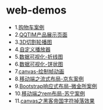# web-demos
- 1.[购物车案例]()
- 2.[QQTIM产品展示页面](http://htmlpreview.github.io/?https://github.com/G-c-chen/web-demos/blob/master/TIM-Demo/index.html)
- 3.[3D切割轮播图](http://htmlpreview.github.io/?https://github.com/G-c-chen/web-demos/blob/master/3D-Images/index.html)
- 4.[自定义播放器]()
- 5.[数据可视化-折线图](http://htmlpreview.github.io/?https://github.com/G-c-chen/web-demos/blob/master/line-chart/line-chart.html)
- 6.[数据可视化-饼状图](http://htmlpreview.github.io/?https://github.com/G-c-chen/web-demos/blob/master/pieChart/index.html)
- 7.[canvas-绘制帧动画](http://htmlpreview.github.io/?https://github.com/G-c-chen/web-demos/blob/master/canvas-frame-animation/index.html)
- 8.[移动端之流式布局-京东案例](http://htmlpreview.github.io/?https://github.com/G-c-chen/web-demos/blob/master/jdM/index.html)
- 9.[Bootstrap响应式布局-微金所案例](http://htmlpreview.github.io/?https://github.com/G-c-chen/web-demos/blob/master/weijinsuo/index.html)
- 10.[移动端之rem布局-苏宁案例](http://htmlpreview.github.io/?https://github.com/G-c-chen/web-demos/blob/master/suning/index.html)
- 11.[canvas之黑客帝国字符掉落效果](http://htmlpreview.github.io/?https://github.com/G-c-chen/web-demos/blob/master/canvas-rain/index.html)
